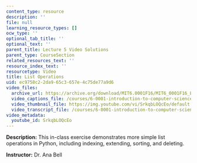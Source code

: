 ```yaml
---
content_type: resource
description: ''
file: null
learning_resource_types: []
ocw_type: ''
optional_tab_title: ''
optional_text: ''
parent_title: Lecture 5 Video Solutions
parent_type: CourseSection
related_resources_text: ''
resource_index_text: ''
resourcetype: Video
title: List Operations
uid: ec9758c2-2da9-65c3-657e-4c75de77a9d6
video_files:
  archive_url: https://archive.org/download/MIT6.0001F16/MIT6_0001F16_Lecture_05_exercise_03_300k.mp4
  video_captions_file: /courses/6-0001-introduction-to-computer-science-and-programming-in-python-fall-2016/abf967ffca4a5cba9a82150a7f5980ff_SrkqbLOQcEo.vtt
  video_thumbnail_file: https://img.youtube.com/vi/SrkqbLOQcEo/default.jpg
  video_transcript_file: /courses/6-0001-introduction-to-computer-science-and-programming-in-python-fall-2016/fa4700cda2b934b3f58b0cd212a97e7f_SrkqbLOQcEo.pdf
video_metadata:
  youtube_id: SrkqbLOQcEo
---
```


**Description:** This in-class exercise demonstrates more simple list operations in Python, including indexing, extending, sorting, and deleting.

**Instructor:** Dr. Ana Bell